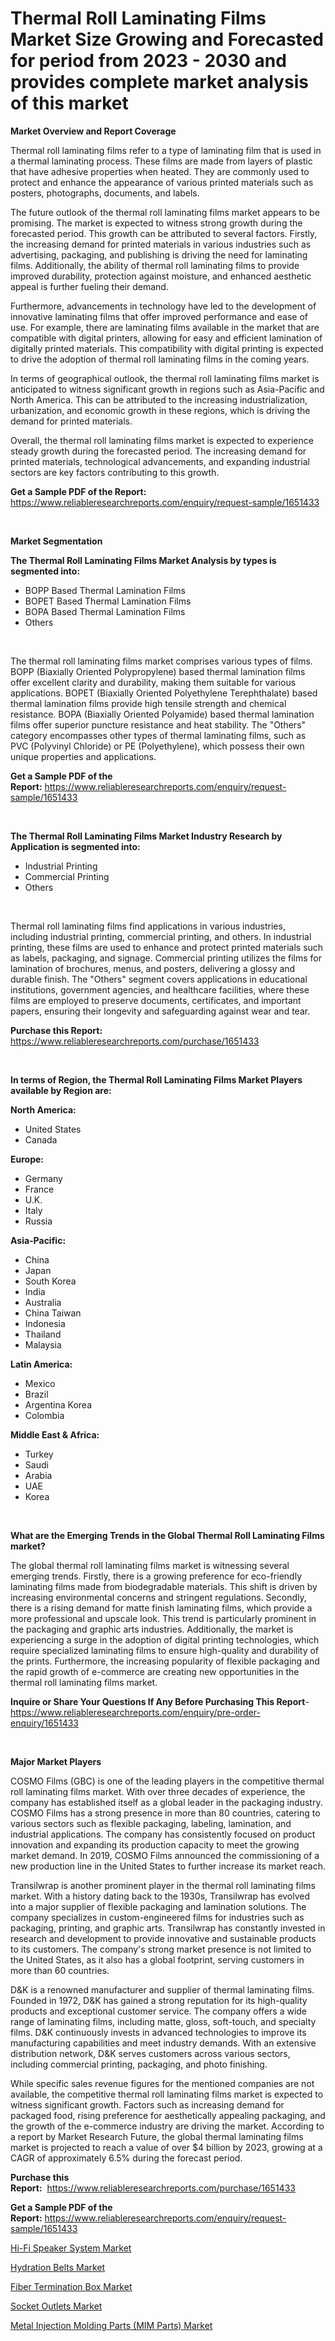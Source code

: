 <p><h1>Thermal Roll Laminating Films Market Size Growing and Forecasted for period from 2023 - 2030 and provides complete market analysis of this market</h1></p><p><strong>Market Overview and Report Coverage</strong></p>
<p><p>Thermal roll laminating films refer to a type of laminating film that is used in a thermal laminating process. These films are made from layers of plastic that have adhesive properties when heated. They are commonly used to protect and enhance the appearance of various printed materials such as posters, photographs, documents, and labels.</p><p>The future outlook of the thermal roll laminating films market appears to be promising. The market is expected to witness strong growth during the forecasted period. This growth can be attributed to several factors. Firstly, the increasing demand for printed materials in various industries such as advertising, packaging, and publishing is driving the need for laminating films. Additionally, the ability of thermal roll laminating films to provide improved durability, protection against moisture, and enhanced aesthetic appeal is further fueling their demand.</p><p>Furthermore, advancements in technology have led to the development of innovative laminating films that offer improved performance and ease of use. For example, there are laminating films available in the market that are compatible with digital printers, allowing for easy and efficient lamination of digitally printed materials. This compatibility with digital printing is expected to drive the adoption of thermal roll laminating films in the coming years.</p><p>In terms of geographical outlook, the thermal roll laminating films market is anticipated to witness significant growth in regions such as Asia-Pacific and North America. This can be attributed to the increasing industrialization, urbanization, and economic growth in these regions, which is driving the demand for printed materials.</p><p>Overall, the thermal roll laminating films market is expected to experience steady growth during the forecasted period. The increasing demand for printed materials, technological advancements, and expanding industrial sectors are key factors contributing to this growth.</p></p>
<p><strong>Get a Sample PDF of the Report:</strong> <a href="https://www.reliableresearchreports.com/enquiry/request-sample/1651433">https://www.reliableresearchreports.com/enquiry/request-sample/1651433</a></p>
<p>&nbsp;</p>
<p><strong>Market Segmentation</strong></p>
<p><strong>The Thermal Roll Laminating Films Market Analysis by types is segmented into:</strong></p>
<p><ul><li>BOPP Based Thermal Lamination Films</li><li>BOPET Based Thermal Lamination Films</li><li>BOPA Based Thermal Lamination Films</li><li>Others</li></ul></p>
<p>&nbsp;</p>
<p><p>The thermal roll laminating films market comprises various types of films. BOPP (Biaxially Oriented Polypropylene) based thermal lamination films offer excellent clarity and durability, making them suitable for various applications. BOPET (Biaxially Oriented Polyethylene Terephthalate) based thermal lamination films provide high tensile strength and chemical resistance. BOPA (Biaxially Oriented Polyamide) based thermal lamination films offer superior puncture resistance and heat stability. The "Others" category encompasses other types of thermal laminating films, such as PVC (Polyvinyl Chloride) or PE (Polyethylene), which possess their own unique properties and applications.</p></p>
<p><strong>Get a Sample PDF of the Report:</strong>&nbsp;<a href="https://www.reliableresearchreports.com/enquiry/request-sample/1651433">https://www.reliableresearchreports.com/enquiry/request-sample/1651433</a></p>
<p>&nbsp;</p>
<p><strong>The Thermal Roll Laminating Films Market Industry Research by Application is segmented into:</strong></p>
<p><ul><li>Industrial Printing</li><li>Commercial Printing</li><li>Others</li></ul></p>
<p>&nbsp;</p>
<p><p>Thermal roll laminating films find applications in various industries, including industrial printing, commercial printing, and others. In industrial printing, these films are used to enhance and protect printed materials such as labels, packaging, and signage. Commercial printing utilizes the films for lamination of brochures, menus, and posters, delivering a glossy and durable finish. The "Others" segment covers applications in educational institutions, government agencies, and healthcare facilities, where these films are employed to preserve documents, certificates, and important papers, ensuring their longevity and safeguarding against wear and tear.</p></p>
<p><strong>Purchase this Report:</strong>&nbsp; <a href="https://www.reliableresearchreports.com/purchase/1651433">https://www.reliableresearchreports.com/purchase/1651433</a></p>
<p>&nbsp;</p>
<p><strong>In terms of Region, the Thermal Roll Laminating Films Market Players available by Region are:</strong></p>
<p>
    <p> <strong> North America: </strong>
        <ul>
            <li>United States</li>
            <li>Canada</li>
        </ul>
        </p> 
    <p> <strong> Europe: </strong>
        <ul>
            <li>Germany</li>
            <li>France</li>
            <li>U.K.</li>
            <li>Italy</li>
            <li>Russia</li>
        </ul>
        </p> 
    <p> <strong> Asia-Pacific: </strong>
        <ul>
            <li>China</li>
            <li>Japan</li>
            <li>South Korea</li>
            <li>India</li>
            <li>Australia</li>
            <li>China Taiwan</li>
            <li>Indonesia</li>
            <li>Thailand</li>
            <li>Malaysia</li>
        </ul>
        </p> 
    <p> <strong> Latin America: </strong>
        <ul>
            <li>Mexico</li>
            <li>Brazil</li>
            <li>Argentina Korea</li>
            <li>Colombia</li>
        </ul>
        </p> 
    <p> <strong> Middle East & Africa: </strong>
        <ul>
            <li>Turkey</li>
            <li>Saudi</li>
            <li>Arabia</li>
            <li>UAE</li>
            <li>Korea</li>
        </ul>
    </p>
    </p>
<p>&nbsp;</p>
<p><strong>What are the Emerging Trends in the Global Thermal Roll Laminating Films market?</strong></p>
<p><p>The global thermal roll laminating films market is witnessing several emerging trends. Firstly, there is a growing preference for eco-friendly laminating films made from biodegradable materials. This shift is driven by increasing environmental concerns and stringent regulations. Secondly, there is a rising demand for matte finish laminating films, which provide a more professional and upscale look. This trend is particularly prominent in the packaging and graphic arts industries. Additionally, the market is experiencing a surge in the adoption of digital printing technologies, which require specialized laminating films to ensure high-quality and durability of the prints. Furthermore, the increasing popularity of flexible packaging and the rapid growth of e-commerce are creating new opportunities in the thermal roll laminating films market.</p></p>
<p><strong>Inquire or Share Your Questions If Any Before Purchasing This Report</strong>- <a href="https://www.reliableresearchreports.com/enquiry/pre-order-enquiry/1651433">https://www.reliableresearchreports.com/enquiry/pre-order-enquiry/1651433</a></p>
<p>&nbsp;</p>
<p><strong>Major Market Players</strong></p>
<p><p>COSMO Films (GBC) is one of the leading players in the competitive thermal roll laminating films market. With over three decades of experience, the company has established itself as a global leader in the packaging industry. COSMO Films has a strong presence in more than 80 countries, catering to various sectors such as flexible packaging, labeling, lamination, and industrial applications. The company has consistently focused on product innovation and expanding its production capacity to meet the growing market demand. In 2019, COSMO Films announced the commissioning of a new production line in the United States to further increase its market reach.</p><p>Transilwrap is another prominent player in the thermal roll laminating films market. With a history dating back to the 1930s, Transilwrap has evolved into a major supplier of flexible packaging and lamination solutions. The company specializes in custom-engineered films for industries such as packaging, printing, and graphic arts. Transilwrap has constantly invested in research and development to provide innovative and sustainable products to its customers. The company's strong market presence is not limited to the United States, as it also has a global footprint, serving customers in more than 60 countries.</p><p>D&K is a renowned manufacturer and supplier of thermal laminating films. Founded in 1972, D&K has gained a strong reputation for its high-quality products and exceptional customer service. The company offers a wide range of laminating films, including matte, gloss, soft-touch, and specialty films. D&K continuously invests in advanced technologies to improve its manufacturing capabilities and meet industry demands. With an extensive distribution network, D&K serves customers across various sectors, including commercial printing, packaging, and photo finishing.</p><p>While specific sales revenue figures for the mentioned companies are not available, the competitive thermal roll laminating films market is expected to witness significant growth. Factors such as increasing demand for packaged food, rising preference for aesthetically appealing packaging, and the growth of the e-commerce industry are driving the market. According to a report by Market Research Future, the global thermal laminating films market is projected to reach a value of over $4 billion by 2023, growing at a CAGR of approximately 6.5% during the forecast period.</p></p>
<p><strong>Purchase this Report:</strong>&nbsp;&nbsp;<a href="https://www.reliableresearchreports.com/purchase/1651433">https://www.reliableresearchreports.com/purchase/1651433</a></p>
<p></p>
<p><strong>Get a Sample PDF of the Report:</strong>&nbsp;<a href="https://www.reliableresearchreports.com/enquiry/request-sample/1651433">https://www.reliableresearchreports.com/enquiry/request-sample/1651433</a></p>
<p><p><a href="https://www.linkedin.com/pulse/decoding-hi-fi-speaker-system-market-deep-dive-latest-trends/">Hi-Fi Speaker System Market</a></p><p><a href="https://www.linkedin.com/pulse/hydration-belts-market-size-share-global-analysis-report/">Hydration Belts Market</a></p><p><a href="https://medium.com/@ebbakautzer/fiber-termination-box-market-size-growth-forecast-2023-2030-0cfc17edb585">Fiber Termination Box Market</a></p><p><a href="https://medium.com/@sarahcornish2022/socket-outlets-market-size-growth-forecast-2023-2030-2cdec3c1a343">Socket Outlets Market</a></p><p><a href="https://www.linkedin.com/pulse/metal-injection-molding-parts-mim-market-challenges-opportunities/">Metal Injection Molding Parts (MIM Parts) Market</a></p></p>